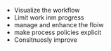 - Visualize the workflow
- Limit work inm progress
- manage and enhance the floiw
- make process policies explicit
- Consitnuosly improve